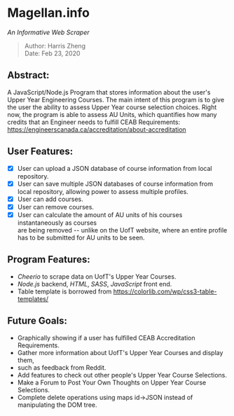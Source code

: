 # Magellan.info #
*An Informative Web Scraper* 

> Author: Harris Zheng  
> Date: Feb 23, 2020 

## Abstract: ## 
A JavaScript/Node.js Program that stores information about the user's Upper Year Engineering Courses. 
The main intent of this program is to give the user the ability to assess Upper Year course selection choices.
Right now, the program is able to assess AU Units, which quantifies how many credits that an Engineer needs 
to fulfill CEAB Requirements: https://engineerscanada.ca/accreditation/about-accreditation  

## User Features: ##
- [X] User can upload a JSON database of course information from local repository.
- [X] User can save multiple JSON databases of course information from local repository, allowing 
      power to assess multiple profiles.   
- [X] User can add courses.
- [X] User can remove courses.
- [X] User can calculate the amount of AU units of his courses instantaneously as courses  
      are being removed -- unlike on the UofT website, where an entire profile has to be submitted for 
      AU units to be seen. 

## Program Features: ##
-  *Cheerio* to scrape data on UofT's Upper Year Courses.
-  *Node.js* backend,  *HTML*, *SASS*, *JavaScript* front end. 
-   Table template is borrowed from https://colorlib.com/wp/css3-table-templates/ 


## Future Goals: ## 
 -  Graphically showing if a user has fulfilled CEAB Accreditation Requirements.
 -  Gather more information about UofT's Upper Year Courses and display them,
 -  such as feedback from Reddit.
 -  Add features to check out other people's Upper Year Course Selections.
 -  Make a Forum to Post Your Own Thoughts on Upper Year Course Selections. 
 -  Complete delete operations using maps id->JSON instead of manipulating the DOM tree.
